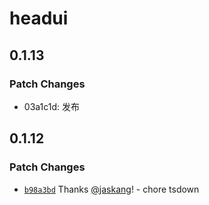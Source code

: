 # headui

## 0.1.13

### Patch Changes

- 03a1c1d: 发布

## 0.1.12

### Patch Changes

- [`b98a3bd`](https://github.com/jaskang/headui/commit/b98a3bda36487a2d8a6ad6a5189b398d417b1708) Thanks [@jaskang](https://github.com/jaskang)! - chore tsdown
